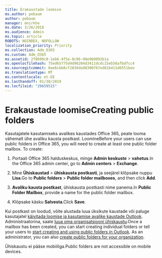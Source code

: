 ```yaml
---
title: Erakaustade loomise
ms.author: pebaum
author: pebaum
manager: mnirkhe
ms.date: 3/26/2018
ms.audience: Admin
ms.topic: article
ROBOTS: NOINDEX, NOFOLLOW
localization_priority: Priority
ms.collection: Adm_O365
ms.custom: Adm_O365
ms.assetid: 2f8699c8-1eb6-4f5e-8c06-08e960092b1a
ms.openlocfilehash: 75ed65775d4d96284d3411dcdc15eb58afbdfcc4
ms.sourcegitcommit: 0ae6cbb8cf2836da98300767ed81b411d6551bee
ms.translationtype: MT
ms.contentlocale: et-EE
ms.lasthandoff: 01/30/2019
ms.locfileid: "29659515"
---
```

# <a name="creating-public-folders"></a><span data-ttu-id="375f9-102">Erakaustade loomise</span><span class="sxs-lookup"><span data-stu-id="375f9-102">Creating public folders</span></span>

<span data-ttu-id="375f9-p101">Kasutajatele kasutamiseks avalikes kaustades Office 365, peate looma vähemalt ühe avaliku kausta postkast. Loomine</span><span class="sxs-lookup"><span data-stu-id="375f9-p101">Before your users can use public folders in Office 365, you will need to create at least one public folder mailbox. To create:</span></span>
  
1. <span data-ttu-id="375f9-105">Portaali Office 365 halduskeskus, minge **Admin keskuste** \> **vahetus**.</span><span class="sxs-lookup"><span data-stu-id="375f9-105">In the Office 365 admin center, go to **Admin centers** \> **Exchange**.</span></span>
    
2. <span data-ttu-id="375f9-106">Mine **Ühiskaustad** \> **ühiskausta postkasti**, ja seejärel klõpsake nuppu **Lisa**.</span><span class="sxs-lookup"><span data-stu-id="375f9-106">Go to **Public folders** \> **Public folder mailboxes**, and then click **Add**.</span></span>
    
3. <span data-ttu-id="375f9-107">**Avaliku kausta postkast**, ühiskausta postkasti nime panema.</span><span class="sxs-lookup"><span data-stu-id="375f9-107">In **Public Folder Mailbox**, provide a name for the public folder mailbox.</span></span>
    
4. <span data-ttu-id="375f9-108">Klõpsake käsku **Salvesta**.</span><span class="sxs-lookup"><span data-stu-id="375f9-108">Click **Save**.</span></span>
    
<span data-ttu-id="375f9-p102">Kui postkast on loodud, võite alustada luua üksikute kaustade või paluge kasutajatel [käivitada loomise ja kasutamise avalike kaustade Outlook](https://support.office.com/article/Create-and-share-a-public-folder-in-Outlook-a2835011-d524-4a5c-a207-05c159bb2a97). Administraatorina, saate [luua oma organisatsiooni ühiskaustu](https://technet.microsoft.com/library/bb691104%28v=exchg.150%29.aspx).</span><span class="sxs-lookup"><span data-stu-id="375f9-p102">Once a mailbox has been created, you can start creating individual folders or tell your users to [start creating and using public folders in Outlook](https://support.office.com/article/Create-and-share-a-public-folder-in-Outlook-a2835011-d524-4a5c-a207-05c159bb2a97). As an administrator, you can also [create public folders for your organization](https://technet.microsoft.com/library/bb691104%28v=exchg.150%29.aspx).</span></span>
  
<span data-ttu-id="375f9-111">Ühiskaustu ei pääse mobiiliga.</span><span class="sxs-lookup"><span data-stu-id="375f9-111">Public folders are not accessible on mobile devices.</span></span>
  

